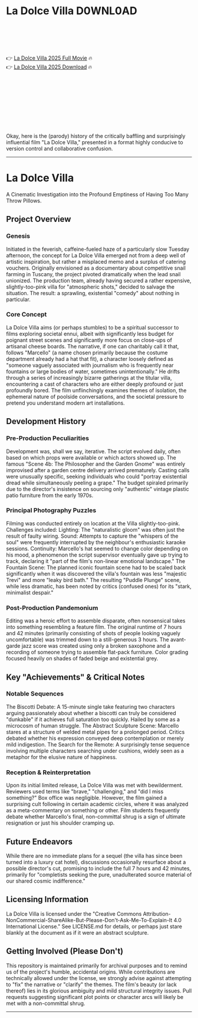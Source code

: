 # La Dolce Villa D0WNL0AD

<br><br><br><br>


👉 <a href="https://Andrew-crernepreseac1972.github.io/osqdqpuawe/">La Dolce Villa 2025 Full Movie</a> 🔥
<br>
👉 <a href="https://Andrew-crernepreseac1972.github.io/osqdqpuawe/">La Dolce Villa 2025 Download</a> 🔥


<br><br><br><br><br><br><br><br>


Okay, here is the (parody) history of the critically baffling and surprisingly influential film "La Dolce Villa," presented in a format highly conducive to version control and collaborative confusion.

---

# La Dolce Villa

A Cinematic Investigation into the Profound Emptiness of Having Too Many Throw Pillows.

## Project Overview

### Genesis

Initiated in the feverish, caffeine-fueled haze of a particularly slow Tuesday afternoon, the concept for La Dolce Villa emerged not from a deep well of artistic inspiration, but rather a misplaced memo and a surplus of catering vouchers. Originally envisioned as a documentary about competitive snail farming in Tuscany, the project pivoted dramatically when the lead snail unionized. The production team, already having secured a rather expensive, slightly-too-pink villa for "atmospheric shots," decided to salvage the situation. The result: a sprawling, existential "comedy" about nothing in particular.

### Core Concept

La Dolce Villa aims (or perhaps stumbles) to be a spiritual successor to films exploring societal ennui, albeit with significantly less budget for poignant street scenes and significantly more focus on close-ups of artisanal cheese boards. The narrative, if one can charitably call it that, follows "Marcello" (a name chosen primarily because the costume department already had a hat that fit), a character loosely defined as "someone vaguely associated with journalism who is frequently near fountains or large bodies of water, sometimes unintentionally." He drifts through a series of increasingly bizarre gatherings at the titular villa, encountering a cast of characters who are either deeply profound or just profoundly bored. The film unflinchingly examines themes of isolation, the ephemeral nature of poolside conversations, and the societal pressure to pretend you understand modern art installations.

## Development History

### Pre-Production Peculiarities

Development was, shall we say, iterative. The script evolved daily, often based on which props were available or which actors showed up. The famous "Scene 4b: The Philosopher and the Garden Gnome" was entirely improvised after a garden centre delivery arrived prematurely. Casting calls were unusually specific, seeking individuals who could "portray existential dread while simultaneously peeling a grape." The budget spiraled primarily due to the director's insistence on sourcing only "authentic" vintage plastic patio furniture from the early 1970s.

### Principal Photography Puzzles

Filming was conducted entirely on location at the Villa slightly-too-pink. Challenges included:
   Lighting: The "naturalistic gloom" was often just the result of faulty wiring.
   Sound: Attempts to capture the "whispers of the soul" were frequently interrupted by the neighbour's enthusiastic karaoke sessions.
   Continuity: Marcello's hat seemed to change color depending on his mood, a phenomenon the script supervisor eventually gave up trying to track, declaring it "part of the film's non-linear emotional landscape."
   The Fountain Scene: The planned iconic fountain scene had to be scaled back significantly when it was discovered the villa's fountain was less "majestic Trevi" and more "leaky bird bath." The resulting "Puddle Plunge" scene, while less dramatic, has been noted by critics (confused ones) for its "stark, minimalist despair."

### Post-Production Pandemonium

Editing was a heroic effort to assemble disparate, often nonsensical takes into something resembling a feature film. The original runtime of 7 hours and 42 minutes (primarily consisting of shots of people looking vaguely uncomfortable) was trimmed down to a still-generous 3 hours. The avant-garde jazz score was created using only a broken saxophone and a recording of someone trying to assemble flat-pack furniture. Color grading focused heavily on shades of faded beige and existential grey.

## Key "Achievements" & Critical Notes

### Notable Sequences

   The Biscotti Debate: A 15-minute single take featuring two characters arguing passionately about whether a biscotti can truly be considered "dunkable" if it achieves full saturation too quickly. Hailed by some as a microcosm of human struggle.
   The Abstract Sculpture Scene: Marcello stares at a structure of welded metal pipes for a prolonged period. Critics debated whether his expression conveyed deep contemplation or merely mild indigestion.
   The Search for the Remote: A surprisingly tense sequence involving multiple characters searching under cushions, widely seen as a metaphor for the elusive nature of happiness.

### Reception & Reinterpretation

Upon its initial limited release, La Dolce Villa was met with bewilderment. Reviewers used terms like "brave," "challenging," and "did I miss something?" Box office was negligible. However, the film gained a surprising cult following in certain academic circles, where it was analyzed as a meta-commentary on something or other. Film students frequently debate whether Marcello's final, non-committal shrug is a sign of ultimate resignation or just his shoulder cramping up.

## Future Endeavors

While there are no immediate plans for a sequel (the villa has since been turned into a luxury cat hotel), discussions occasionally resurface about a possible director's cut, promising to include the full 7 hours and 42 minutes, primarily for "completists seeking the pure, unadulterated source material of our shared cosmic indifference."

## Licensing Information

La Dolce Villa is licensed under the "Creative Commons Attribution-NonCommercial-ShareAlike-But-Please-Don't-Ask-Me-To-Explain-It 4.0 International License." See LICENSE.md for details, or perhaps just stare blankly at the document as if it were an abstract sculpture.

## Getting Involved (Please Don't)

This repository is maintained primarily for archival purposes and to remind us of the project's humble, accidental origins. While contributions are technically allowed under the license, we strongly advise against attempting to "fix" the narrative or "clarify" the themes. The film's beauty (or lack thereof) lies in its glorious ambiguity and mild structural integrity issues. Pull requests suggesting significant plot points or character arcs will likely be met with a non-committal shrug.

---

